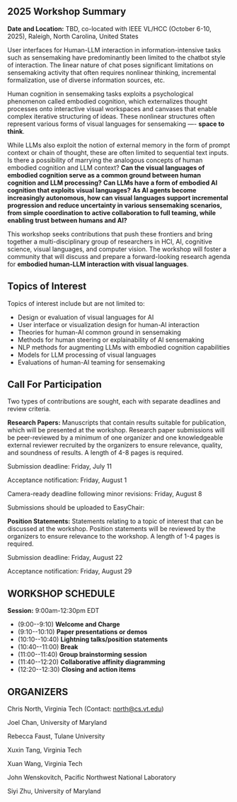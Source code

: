 ## 2025 Workshop Summary

**Date and Location:**  TBD, co-located with IEEE VL/HCC (October 6-10, 2025), Raleigh, North Carolina, United States

User interfaces for Human-LLM interaction in information-intensive tasks such as sensemaking have predominantly been limited to the chatbot style of interaction. The linear nature of chat poses significant limitations on sensemaking activity that often requires nonlinear thinking, incremental formalization, use of diverse information sources, etc. 

Human cognition in sensemaking tasks exploits a psychological phenomenon called embodied cognition, which externalizes thought processes onto interactive visual workspaces and canvases that enable complex iterative structuring of ideas.  These nonlinear structures often represent various forms of visual languages for sensemaking —- **space to think**.  

While LLMs also exploit the notion of external memory in the form of prompt context or chain of thought, these are often limited to sequential text inputs.  Is there a possibility of marrying the analogous concepts of human embodied cognition and LLM context?  **Can the visual languages of embodied cognition serve as a common ground between human cognition and LLM processing?** **Can LLMs have a form of embodied AI cognition that exploits visual languages?**  **As AI agents become increasingly autonomous, how can visual languages support incremental progression and reduce uncertainty in various sensemaking scenarios, from simple coordination to active collaboration to full teaming, while enabling trust between humans and AI?**  

This workshop seeks contributions that push these frontiers and bring together a multi-disciplinary group of researchers in HCI, AI, cognitive science, visual languages, and computer vision. The workshop will foster a community that will discuss and prepare a forward-looking research agenda for **embodied human-LLM interaction with visual languages**.



<!-- **Session 1:** 12:00-1:30pm CDT
- 12:00pm:  **Introduction and Welcome**
- 12:05pm:  **Keynote 1:  Opportunities for Understanding Semantics of User Interactions** by Alex Lex
- 12:35pm:  **Keynote 2:  User Interaction in Visual Analytics: Beyond Ephemeral Events** by Alex Endert
- 1:05pm:  **Discussion** -- Future of the Field; Organizing Block 2 Topics

**Session 2:** 2:00-3:30pm CDT
- 2:00pm:  **Welcome Back**
- 2:05pm:  **DocTable: Table-Oriented Interactive Machine Learning for Text Corpora**, by Yeshwanth Devabhaktuni, Sriram Yarlagadda, David J Scroggins, Fang Cao, Franklin J Buitron, Eli T Brown [(paper)](papers/DocTable.pdf)
- 2:20pm:  **SHIM: Semantic Hierarchical Clustering with Interactive Machine Learning**, by Fang Cao, Yuanwei Tu, Eli T Brown [(paper)](papers/SHIM.pdf)
- 2:35pm:  **FacetRules: Discovering and Describing Related Groups**, by Lebna V Thomas, Jiahao Deng, Eli T Brown [(paper)](papers/FacetRules.pdf)
- 2:50pm:  **Discussion** -- Breakout Discussions
- 3:20pm:  **Synthesis and Next Steps** -->

<!-- 
## KEYNOTES

**Keynote 1:  Opportunities for Understanding Semantics of User Interactions**

**Abstract:**  Most logging approaches record system events at a fairly low level of abstraction. In this talk, I will argue that higher levels of abstraction are possible and desirable. I will highlight opportunities for increasing semantics that software developers have by carefully recording meaningful events. I will then show that we can leverage algorithmic methods to infer user-intents. Finally, I will show opportunities for eliciting key information from insights directly from users. Explicitly asking users about their intentions has benefits for users, as they can later retrace their steps more efficiently, and system developers, as they can learn more about usage patterns of their system and motivations of their users. There are diverse user input modalities that can provide information at different levels of abstraction and invasiveness.  These modalities range from multiple choice responses, to structured notes, to “think-aloud-like” approaches. In combination, these approaches are promising for building systems that have a better understanding of their users and hence can support users in their analytical tasks.

**Biography:**  Alex is an Associate Professor of Computer Science at the Scientific Computing and Imaging Institute and the School of Computing at the University of Utah. I direct the Visualization Design Lab where we develop visualization methods and systems to help solve today's scientific problems.  Before joining the University of Utah, he was a lecturer and post-doctoral visualization researcher at Harvard University. He received his PhD, master's, and undergraduate degrees from Graz University of Technology. In 2011, he was a visiting researcher at Harvard Medical School.  He is the recipient of an NSF CAREER award and multiple best paper awards or best paper honorable mentions at IEEE VIS, ACM CHI, and other conferences. He also received a best dissertation award from his alma mater.  He co-founded Datavisyn (http://datavisyn.io), a startup company developing visual analytics solutions for the pharmaceutical industry, where he is currently spending his sabbatical. 


**Keynote 2:  User Interaction in Visual Analytics: Beyond Ephemeral Events**

**Abstract:**  User interaction in visual analytic tools is often treated as an event that causes a direct response in the system based on the operation performed. While effective for fostering exploration and analysis of people using these systems, user interactions contain signals about the people they were performed by. In this talk, I discuss opportunities for promoting user interactions to first order objects that can be used for a plethora of useful tasks by the system, including detecting cognitive biases that may exist, guiding and steering machine learning models, and more. I’ll provide examples of past and current research that explores this direction, and discuss potential future directions.

**Biography:**  Alex Endert is an Associate Professor in the School of Interactive Computing at the Georgia Institute of Technology. He directs the Visual Analytics Lab and conducts research to help people make sense of data and models through interactive visualizations and visual analytic systems. The lab’s research is also often tested in practice in domains such as intelligence analysis, cyber security, manufacturing safety, and others. Our lab’s work is funded by NSF, DARPA, DOD, DHS, NIJ, and generous industry partners. In 2018, He was awarded an NSF CAREER Award for work on Visual Analytics by Demonstration. He received his Ph.D. in Computer Science from Virginia Tech in 2012. In 2013, his work on Semantic Interaction was awarded the IEEE VGTC VPG Pioneers Group Doctoral Dissertation Award, and the Virginia Tech Computer Science Best Dissertation Award. -->

## Topics of Interest
Topics of interest include but are not limited to:
- Design or evaluation of visual languages for AI
- User interface or visualization design for human-AI interaction
- Theories for human-AI common ground in sensemaking
- Methods for human steering or explainability of AI sensemaking
- NLP methods for augmenting LLMs with embodied cognition capabilities
- Models for LLM processing of visual languages
- Evaluations of human-AI teaming for sensemaking


## Call For Participation
Two types of contributions are sought, each with separate deadlines and review criteria.

**Research Papers:**  Manuscripts that contain results suitable for publication, which will be presented at the workshop.  Research paper submissions will be peer-reviewed by a minimum of one organizer and one knowledgeable external reviewer recruited by the organizers to ensure relevance, quality, and soundness of results.  A length of 4-8 pages is required. 

Submission deadline:  Friday, July 11

Acceptance notification:  Friday, August 1

Camera-ready deadline following minor revisions:  Friday, August 8

Submissions should be uploaded to EasyChair:  <link>

**Position Statements:**  Statements relating to a topic of interest that can be discussed at the workshop.  Position statements will be reviewed by the organizers to ensure relevance to the workshop.  A length of 1-4 pages is required. 

Submission deadline:  Friday, August 22

Acceptance notification:  Friday, August 29

<!-- Submissions by email? -->



<!-- ## WORKSHOP TOPICS

The topic of the workshop will focus on issues and opportunities related to the use of machine learning to learn from user interaction in the course of data visualization and analysis. Specifically, we will focus on research questions including:

- How are machine learning algorithms currently learning from user interaction, and what other possibilities exist?
- What kinds of interactions can provide feedback to machine learning algorithms?
- What can machine learning algorithms learn from interactions?
- Which machine learning algorithms are most applicable in this domain?
- How can machine learning algorithms be designed to enable user interaction and feedback?
- How can visualizations and interactions be designed to exploit machine learning algorithms?
- How can visualization system architectures be designed to support machine learning?
- How should we manage conflicts between the user's intent and the data or machine learning algorithm capabilities?
- How can we evaluate systems that incorporate both machine learning algorithms and user interaction together?
- How can machine learning and user interaction together make both computation and user cognition more efficient?
- How can we support the sensemaking process by learning from user interaction? -->


<!-- ## SUBMISSIONS

This year, we plan to accept both short and long papers jointly in the same submission block.  Full papers have a length of 5-10 pages (not including references), while short papers are 2-4 pages (plus references).  Short papers are intended to capture either (1) limited aspects of a larger work that fit our call or (2) late-breaking work not yet mature enough for a full paper submission.  The option of submitting a short paper replaces the posters track that we previously offered at MLUI.  

Submissions should be uploaded to the [MLUI 2021 track on PCS](https://new.precisionconference.com/submissions), which can be found under VGTC->VIS2021.  All submissions will be reviewed by a committee of reviewers that we will organize.  This committee will include the workshop committee members. The size of the committee will be determined by the number of submissions, such that each submission is reviewed by at least 2 committee members.  Both full and short paper metadata (author information, title, university, etc.) as well as the submissions themselves will be posted to the workshop website in advance of the event.  Workshop papers will be archived on IEEE Xplore following the conference.
   -->
  
<!-- #### Important Dates

Submission deadline:  July 30, 2021

Author notification:  August 31, 2021

Camera-ready deadline:  September 10, 2021

Speaker Schedule Available:  October 01, 2021 -->

## WORKSHOP SCHEDULE

**Session:** 9:00am-12:30pm EDT
- (9:00--9:10) **Welcome and Charge**
- (9:10--10:10) **Paper presentations or demos**
- (10:10--10:40) **Lightning talks/position statements**
- (10:40--11:00) **Break**
- (11:00--11:40) **Group brainstorming session**
- (11:40--12:20) **Collaborative affinity diagramming**
- (12:20--12:30) **Closing and action items**



## ORGANIZERS

Chris North, Virginia Tech  (Contact: north@cs.vt.edu)

Joel Chan, University of Maryland

Rebecca Faust, Tulane University

Xuxin Tang, Virginia Tech

Xuan Wang, Virginia Tech

John Wenskovitch, Pacific Northwest National Laboratory

Siyi Zhu, University of Maryland


<!-- John Wenskovitch, Pacific Northwest National Lab and Virginia Tech (john.wenskovitch@pnnl.gov)

Michelle Dowling, Grand Valley State University (dowlinmi@gvsu.edu)

Eli T. Brown, DePaul University

Ab Mosca, Northeastern University

Conny Walchshofer, Johannes Kepler University Linz

Marc Streit, Johannes Kepler University Linz

Kai Xu, Middlesex University -->

<!-- ### Steering Committee

Chris North, Virginia Tech

Remco Chang, Tufts University

Alex Endert, Georgia Tech

David Rogers, Los Alamos National Lab

Kris Cook, Pacific Northwest National Lab -->
